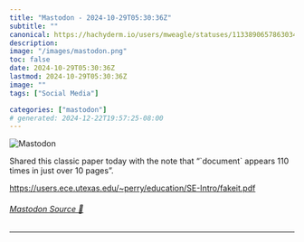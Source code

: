 ```yaml
---
title: "Mastodon - 2024-10-29T05:30:36Z"
subtitle: ""
canonical: https://hachyderm.io/users/mweagle/statuses/113389065786303436
description:
image: "/images/mastodon.png"
toc: false
date: 2024-10-29T05:30:36Z
lastmod: 2024-10-29T05:30:36Z
image: ""
tags: ["Social Media"]

categories: ["mastodon"]
# generated: 2024-12-22T19:57:25-08:00
---
```

![Mastodon](/images/mastodon.png)

<p>Shared this classic paper today with the note that “`document` appears 110 times in just over 10 pages”.</p><p><a href="https://users.ece.utexas.edu/~perry/education/SE-Intro/fakeit.pdf" target="_blank" rel="nofollow noopener noreferrer" translate="no"><span class="invisible">https://</span><span class="ellipsis">users.ece.utexas.edu/~perry/ed</span><span class="invisible">ucation/SE-Intro/fakeit.pdf</span></a></p>


###### [Mastodon Source 🐘](https://hachyderm.io/@mweagle/113389065786303436)

___

